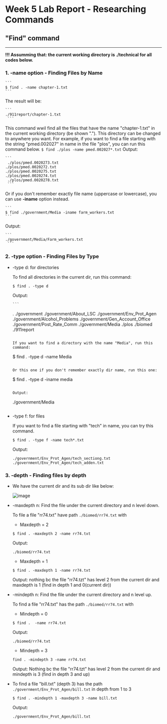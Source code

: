 # Week 5 Lab Report - Researching Commands
## "Find" command

---

**!!! Assumming that: the current working directory is ./technical for all codes below.**

### 1. -name option - Finding Files by Name
	
	```
	$ find . -name chapter-1.txt
	```
	
   The result will be: 
   
   	```
   	./911report/chapter-1.txt
  	 ```
	 
   This command wwil find all the files that have the name "chapter-1.txt" in the current working directory (be shown "."). This directory can be changed to anywhere you want.
   For example, if you want to find a file starting with the string "pmed.002027" in name in the file "plos", you can run this command below.
   	```
	$ find ./plos -name pmed.002027*.txt
   	```
   Output:
   
   	```
  	 ./plos/pmed.0020273.txt
   	./plos/pmed.0020272.txt
   	./plos/pmed.0020275.txt
   	./plos/pmed.0020274.txt
  	 ./plos/pmed.0020278.txt
  	 ```
   
   Or if you don't remember exactly file name (uppercase or lowercase), you can use **-iname** option instead.
   
   	```
	$ find ./government/Media -iname farm_workers.txt
	```
	
   Output: 
   
   	```
   	./government/Media/Farm_workers.txt
  	 ```

### 2. -type option - Finding Files by Type

* -type d: for directories
	
	To find all directories in the current dir, run this command:
	
	```
	$ find . -type d
	```
	
   Output: 
   
 	  ```
  	 .
  	 ./government
   	./government/About_LSC
  	 ./government/Env_Prot_Agen
   	./government/Alcohol_Problems
   	./government/Gen_Account_Office
   	./government/Post_Rate_Comm
  	 ./government/Media
   	./plos
   	./biomed
   	./911report
   	```
	
   If you want to find a directory with the name "Media", run this command: 
   
  	 ```
  	 $ find . -type d -name Media
  	 ```
	 
   Or this one if you don't remember exactly dir name, run this one:
   
  	 ```
  	 $ find . -type d -iname media
   	```
	
   Output:
   
  	 ```
  	 ./government/Media
  	 ```
	 
* -type f: for files
	
   If you want to find a file starting with "tech" in name, you can try this command.
   
	```
	$ find . -type f -name tech*.txt
	```
	
   Output:
  	 
  	 ```
  	 ./government/Env_Prot_Agen/tech_sectiong.txt
  	 ./government/Env_Prot_Agen/tech_adden.txt
  	 ```

### 3. -depth - Finding files by depth 

* We have the current dir and its sub dir like below:
	
  ![image](https://user-images.githubusercontent.com/114208205/198870569-b5822922-d750-45a3-bf36-1b3e2f1d07ea.png)

* -maxdepth n: Find the file under the current directory and n level down.

	To file a file "rr74.txt" have path `./biomed/rr74.txt` with 
	
	* Maxdepth = 2
	
	```
	$ find . -maxdepth 2 -name rr74.txt
	```
	
	Output:
	
	```
	./biomed/rr74.txt
	```
	
	* Maxdepth = 1
	
	```
	$ find . -maxdepth 1 -name rr74.txt
	```
	
	Output: nothing bc the file "rr74.tzt" has level 2 from the current dir and maxdepth is 1 (find in depth 1 and 0(current dir))
	
* -mindepth n: Find the file under the current directory and n level up.

	To find a file "rr74.txt" has the path `./biomed/rr74.txt` with
	* Mindepth = 0
	
	```
	$ find .  -name rr74.txt
	```

	Output:
	
	```
	./biomed/rr74.txt
	```

	* Mindepth = 3 
	
	```
	find . -mindepth 3 -name rr74.txt
	```
	
	Output: Nothing bc the file "rr74.tzt" has level 2 from the current dir and mindepth is 3 (find in depth 3 and up)
	
* To find a file "bill.txt" (depth 3) has the path `./government/Env_Prot_Agen/bill.txt` in depth from 1 to 3
	
	```
	$ find . -mindepth 1 -maxdepth 3 -name bill.txt
	```
	
	Output: 
	
	```
	./government/Env_Prot_Agen/bill.txt
	```

	




